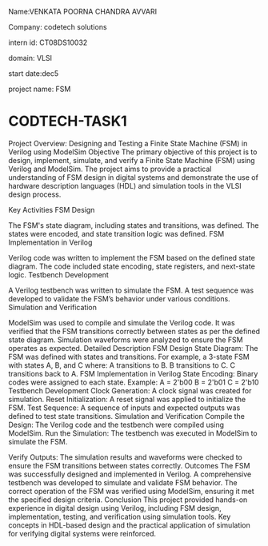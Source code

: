 Name:VENKATA POORNA CHANDRA AVVARI


Company: codetech solutions 


intern id: CT08DS10032

domain: VLSI

start date:dec5

project name: FSM



# CODTECH-TASK1
Project Overview: Designing and Testing a Finite State Machine (FSM) in Verilog using ModelSim
Objective
The primary objective of this project is to design, implement, simulate, and verify a Finite State Machine (FSM) using Verilog and ModelSim. The project aims to provide a practical understanding of FSM design in digital systems and demonstrate the use of hardware description languages (HDL) and simulation tools in the VLSI design process.

Key Activities
FSM Design

The FSM's state diagram, including states and transitions, was defined.
The states were encoded, and state transition logic was defined.
FSM Implementation in Verilog

Verilog code was written to implement the FSM based on the defined state diagram.
The code included state encoding, state registers, and next-state logic.
Testbench Development

A Verilog testbench was written to simulate the FSM.
A test sequence was developed to validate the FSM’s behavior under various conditions.
Simulation and Verification

ModelSim was used to compile and simulate the Verilog code.
It was verified that the FSM transitions correctly between states as per the defined state diagram.
Simulation waveforms were analyzed to ensure the FSM operates as expected.
Detailed Description
FSM Design
State Diagram: The FSM was defined with states and transitions. For example, a 3-state FSM with states A, B, and C where:
A transitions to B.
B transitions to C.
C transitions back to A.
FSM Implementation in Verilog
State Encoding: Binary codes were assigned to each state. Example:
A = 2'b00
B = 2'b01
C = 2'b10
Testbench Development
Clock Generation: A clock signal was created for simulation.
Reset Initialization: A reset signal was applied to initialize the FSM.
Test Sequence: A sequence of inputs and expected outputs was defined to test state transitions.
Simulation and Verification
Compile the Design: The Verilog code and the testbench were compiled using ModelSim.
Run the Simulation: The testbench was executed in ModelSim to simulate the FSM.

Verify Outputs: The simulation results and waveforms were checked to ensure the FSM transitions between states correctly.
Outcomes
The FSM was successfully designed and implemented in Verilog.
A comprehensive testbench was developed to simulate and validate FSM behavior.
The correct operation of the FSM was verified using ModelSim, ensuring it met the specified design criteria.
Conclusion
This project provided hands-on experience in digital design using Verilog, including FSM design, implementation, testing, and verification using simulation tools. Key concepts in HDL-based design and the practical application of simulation for verifying digital systems were reinforced.